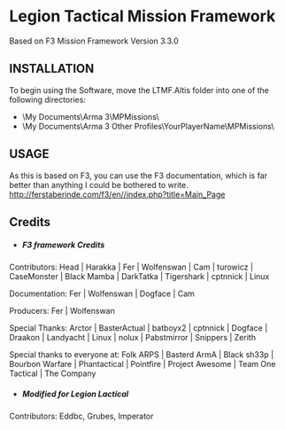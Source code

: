 # Legion Tactical Mission Framework #

Based on F3 Mission Framework Version 3.3.0


## INSTALLATION ##

To begin using the Software, move the LTMF.Altis folder into one of the following directories:

* \My Documents\Arma 3\MPMissions\
* \My Documents\Arma 3 Other Profiles\YourPlayerName\MPMissions\


## USAGE ##

As this is based on F3, you can use the F3 documentation, which is far better than anything I could be bothered to write.
http://ferstaberinde.com/f3/en//index.php?title=Main_Page


## Credits ##

 * ##### F3 framework Credits #####

 Contributors: Head | Harakka | Fer | Wolfenswan | Cam | turowicz | CaseMonster | Black Mamba | DarkTatka | Tigershark | cptnnick | Linux
 
 Documentation: Fer | Wolfenswan | Dogface | Cam
 
 Producers: Fer | Wolfenswan
 
 Special Thanks: Arctor | BasterActual | batboyx2 | cptnnick | Dogface | Draakon | Landyacht | Linux | nolux | Pabstmirror | Snippers | Zerith
 
 Special thanks to everyone at: Folk ARPS | Basterd ArmA | Black sh33p | Bourbon Warfare | Phantactical | Pointfire | Project Awesome | Team One Tactical | The Company
 
 * ##### Modified for Legion Lactical #####

 Contributors: Eddbc, Grubes, Imperator